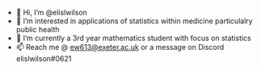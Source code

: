 - 👋 Hi, I’m @elislwilson
- 👀 I’m interested in applications of statistics within medicine particulalry public health 
- 🌱 I’m currently a 3rd year mathematics student with focus on statistics
- 📫 Reach me @ ew613@exeter.ac.uk or a message on Discord elislwilson#0621  

<!---
elislwilson/elislwilson is a ✨ special ✨ repository because its `README.md` (this file) appears on your GitHub profile.
You can click the Preview link to take a look at your changes.
--->
